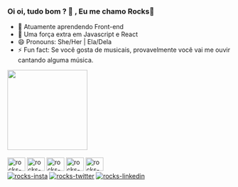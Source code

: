 ### Oi oi, tudo bom ? 👋 , Eu me chamo Rocks🤘


- 🌱 Atuamente aprendendo Front-end 
- 🤔 Uma força extra em Javascript e React 
- 😄 Pronouns: She/Her | Ela/Dela
- ⚡ Fun fact: Se você gosta de musicais, provavelmente você vai me ouvir cantando alguma música. 

<div>
  <a href="https://github.com/rokssanemarina"></a>
  <img height="180 em" src="https://github-readme-stats.vercel.app/api?username=rokssanemarina&hide=contribs,prs&count_private=true&show_icons=true&theme=radical"/>
</div>
<div style="display:inline-block"><br>
<img src="https://cdn.jsdelivr.net/gh/devicons/devicon/icons/javascript/javascript-original.svg" alt="rocks-js" height="30" width="40">
<img src="https://cdn.jsdelivr.net/gh/devicons/devicon/icons/html5/html5-original.svg" alt="rocks-html" height="30" width="40">
<img src="https://cdn.jsdelivr.net/gh/devicons/devicon/icons/css3/css3-original-wordmark.svg" alt="rocks-css" height="30" width="40">
<img src="https://cdn.jsdelivr.net/gh/devicons/devicon/icons/react/react-original.svg" alt="rocks-react" height="30" width="40">
<img src="https://cdn.jsdelivr.net/gh/devicons/devicon/icons/figma/figma-original.svg" alt="rocks-react" height="30" width="40">
</div>


<div>
  <a href="https://www.instagram.com/rokssanemarina/" target="_blank"> <img src="https://img.shields.io/badge/Instagram-E4405F?style=for-the-badge&logo=instagram&logoColor=white" alt="rocks-insta"></a>
<a href="https://twitter.com/rokssanemarina" target="_blank"> <img src="https://img.shields.io/badge/Twitter-1DA1F2?style=for-the-badge&logo=twitter&logoColor=white" alt="rocks-twitter"></a>
<a href="https://www.linkedin.com/in/rokssane-marina-/" target="_blank"> <img src="https://img.shields.io/badge/LinkedIn-0077B5?style=for-the-badge&logo=linkedin&logoColor=white" alt="rocks-linkedin"></a>
</div>
